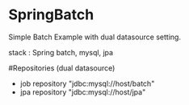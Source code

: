 # SpringBatch
Simple Batch Example with dual datasource setting.

stack : Spring batch, mysql, jpa

#Repositories (dual datasource)
   - job repository "jdbc:mysql://host/batch"
   - jpa repository "jdbc:mysql://host/jpa"
